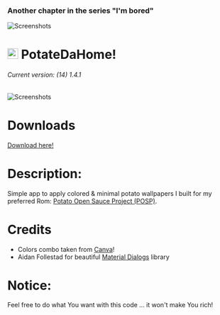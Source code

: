 ### Another chapter in the series "I'm bored"

![Screenshots](https://raw.githubusercontent.com/enricocid/PotateDaHome/master/bored.png)

# <img src ="https://upload.wikimedia.org/wikipedia/commons/b/b5/Kotlin-logo.png" width=24> PotateDaHome!

###### Current version: (14) 1.4.1

![Screenshots](https://raw.githubusercontent.com/enricocid/PotateDaHome/master/potatedahome13.gif) 

# Downloads

[Download here!](https://github.com/enricocid/PotateDaHome/releases)


# Description:

Simple app to apply colored & minimal potato wallpapers I built for my preferred Rom: [Potato Open Sauce Project (POSP)](https://potatoproject.co).


# Credits
- Colors combo taken from [Canva](https://www.canva.com/learn/100-color-combinations/)!
- Aidan Follestad for beautiful [Material Dialogs](https://github.com/afollestad/material-dialogs) library


# Notice:

Feel free to do what You want with this code ... it won't make You rich!
